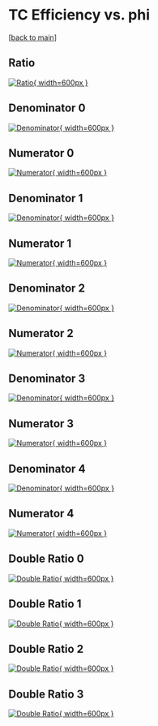 # TC Efficiency vs. phi

[[back to main](./)]



## Ratio

[![Ratio](../mtv/var/TC_vtr_0_1_eff_phi.png){ width=600px }](../mtv/var/TC_vtr_0_1_eff_phi.pdf)

## Denominator 0

[![Denominator](../mtv/den/TC_vtr_0_1_eff_phi_den0.png){ width=600px }](../mtv/den/TC_vtr_0_1_eff_phi_den0.pdf)

## Numerator 0

[![Numerator](../mtv/num/TC_vtr_0_1_eff_phi_num0.png){ width=600px }](../mtv/num/TC_vtr_0_1_eff_phi_num0.pdf)

## Denominator 1

[![Denominator](../mtv/den/TC_vtr_0_1_eff_phi_den1.png){ width=600px }](../mtv/den/TC_vtr_0_1_eff_phi_den1.pdf)

## Numerator 1

[![Numerator](../mtv/num/TC_vtr_0_1_eff_phi_num1.png){ width=600px }](../mtv/num/TC_vtr_0_1_eff_phi_num1.pdf)

## Denominator 2

[![Denominator](../mtv/den/TC_vtr_0_1_eff_phi_den2.png){ width=600px }](../mtv/den/TC_vtr_0_1_eff_phi_den2.pdf)

## Numerator 2

[![Numerator](../mtv/num/TC_vtr_0_1_eff_phi_num2.png){ width=600px }](../mtv/num/TC_vtr_0_1_eff_phi_num2.pdf)

## Denominator 3

[![Denominator](../mtv/den/TC_vtr_0_1_eff_phi_den3.png){ width=600px }](../mtv/den/TC_vtr_0_1_eff_phi_den3.pdf)

## Numerator 3

[![Numerator](../mtv/num/TC_vtr_0_1_eff_phi_num3.png){ width=600px }](../mtv/num/TC_vtr_0_1_eff_phi_num3.pdf)

## Denominator 4

[![Denominator](../mtv/den/TC_vtr_0_1_eff_phi_den4.png){ width=600px }](../mtv/den/TC_vtr_0_1_eff_phi_den4.pdf)

## Numerator 4

[![Numerator](../mtv/num/TC_vtr_0_1_eff_phi_num4.png){ width=600px }](../mtv/num/TC_vtr_0_1_eff_phi_num4.pdf)

## Double Ratio 0

[![Double Ratio](../mtv/ratio/TC_vtr_0_1_eff_phi_ratio0.png){ width=600px }](../mtv/ratio/TC_vtr_0_1_eff_phi_ratio0.pdf)

## Double Ratio 1

[![Double Ratio](../mtv/ratio/TC_vtr_0_1_eff_phi_ratio1.png){ width=600px }](../mtv/ratio/TC_vtr_0_1_eff_phi_ratio1.pdf)

## Double Ratio 2

[![Double Ratio](../mtv/ratio/TC_vtr_0_1_eff_phi_ratio2.png){ width=600px }](../mtv/ratio/TC_vtr_0_1_eff_phi_ratio2.pdf)

## Double Ratio 3

[![Double Ratio](../mtv/ratio/TC_vtr_0_1_eff_phi_ratio3.png){ width=600px }](../mtv/ratio/TC_vtr_0_1_eff_phi_ratio3.pdf)

